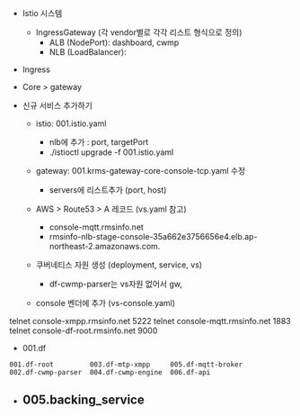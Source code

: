 

- Istio 시스템
  - IngressGateway (각 vendor별로 각각 리스트 형식으로 정의)
    - ALB (NodePort): dashboard, cwmp
    - NLB (LoadBalancer): 

- Ingress

- Core > gateway

- 신규 서비스 추가하기
  - istio: 001.istio.yaml
    - nlb에 추가 : port, targetPort
    - ./istioctl upgrade -f 001.istio.yaml
  - gateway: 001.krms-gateway-core-console-tcp.yaml 수정
    - servers에 리스트추가 (port, host)
  - AWS > Route53  > A 레코드 (vs.yaml 참고)
    - console-mqtt.rmsinfo.net
    - rmsinfo-nlb-stage-console-35a662e3756656e4.elb.ap-northeast-2.amazonaws.com.
  - 쿠버네티스 자원 생성 (deployment, service, vs)
    - df-cwmp-parser는 vs자원 없어서 gw, 



  - console 벤더에 추가 (vs-console.yaml)

telnet console-xmpp.rmsinfo.net 5222
telnet console-mqtt.rmsinfo.net 1883
telnet console-df-root.rmsinfo.net 9000



- 001.df

```
001.df-root         003.df-mtp-xmpp     005.df-mqtt-broker
002.df-cwmp-parser  004.df-cwmp-engine  006.df-api
```

- 005.backing_service
  -
